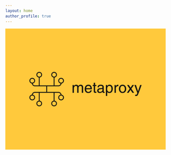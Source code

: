 ```yaml
---
layout: home
author_profile: true
---
```



![metaproxy technologies 日昇製作所!](logo.png "Probably here is for alt text.")

